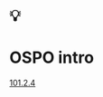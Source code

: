 # 💡
# OSPO intro

[101.2.4](https://github.com/digital-sustainability/module-eoss-ospo101/blob/main/module2/README.md#section-introducing-the-open-source-program-office)